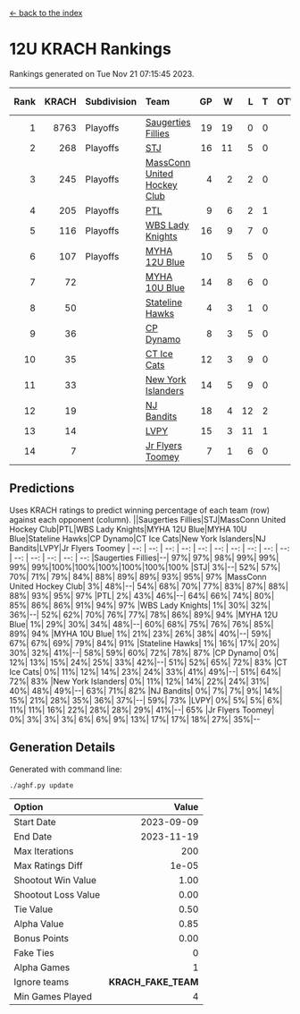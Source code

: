 [<- back to the index](readme.md)
# 12U KRACH Rankings
Rankings generated on Tue Nov 21 07:15:45 2023.

Rank|KRACH|Subdivision|Team|GP|W|L|T|OTW|OTL|SoS|Exp Wins|Win Diff
---:|---:|:---|:---|---:|---:|---:|---:|---:|---:|---:|---:|---:
1|8763|Playoffs|[Saugerties Fillies](https://gamesheetstats.com/seasons/3663/teams/140805/schedule)|19|19|0|0|0|0|80|19.8|-0.0
2|268|Playoffs|[STJ](https://gamesheetstats.com/seasons/3663/teams/140800/schedule)|16|11|5|0|1|0|1107|11.9|0.0
3|245|Playoffs|[MassConn United Hockey Club](https://gamesheetstats.com/seasons/3663/teams/140797/schedule)|4|2|2|0|1|0|1852|2.9|0.0
4|205|Playoffs|[PTL](https://gamesheetstats.com/seasons/3663/teams/140791/schedule)|9|6|2|1|0|1|97|7.4|0.0
5|116|Playoffs|[WBS Lady Knights](https://gamesheetstats.com/seasons/3663/teams/140808/schedule)|16|9|7|0|0|0|1617|9.9|0.0
6|107|Playoffs|[MYHA 12U Blue](https://gamesheetstats.com/seasons/3663/teams/140799/schedule)|10|5|5|0|0|1|900|5.9|0.0
7|72||[MYHA 10U Blue](https://gamesheetstats.com/seasons/3663/teams/140806/schedule)|14|8|6|0|0|1|651|8.9|0.0
8|50||[Stateline Hawks](https://gamesheetstats.com/seasons/3663/teams/174606/schedule)|4|3|1|0|0|1|16|3.9|0.0
9|36||[CP Dynamo](https://gamesheetstats.com/seasons/3663/teams/140802/schedule)|8|3|5|0|0|1|1036|3.9|0.0
10|35||[CT Ice Cats](https://gamesheetstats.com/seasons/3663/teams/140801/schedule)|12|3|9|0|1|1|1441|3.9|0.0
11|33||[New York Islanders](https://gamesheetstats.com/seasons/3663/teams/140809/schedule)|14|5|9|0|1|0|1222|5.9|0.0
12|19||[NJ Bandits](https://gamesheetstats.com/seasons/3663/teams/140807/schedule)|18|4|12|2|1|0|1889|5.9|0.0
13|14||[LVPY](https://gamesheetstats.com/seasons/3663/teams/140804/schedule)|15|3|11|1|2|0|630|4.4|0.0
14|7||[Jr Flyers Toomey](https://gamesheetstats.com/seasons/3663/teams/140803/schedule)|7|1|6|0|0|1|45|1.9|0.0

## Predictions
Uses KRACH ratings to predict winning percentage of each team (row) against each opponent (column).
||Saugerties Fillies|STJ|MassConn United Hockey Club|PTL|WBS Lady Knights|MYHA 12U Blue|MYHA 10U Blue|Stateline Hawks|CP Dynamo|CT Ice Cats|New York Islanders|NJ Bandits|LVPY|Jr Flyers Toomey
| --: | --: | --: | --: | --: | --: | --: | --: | --: | --: | --: | --: | --: | --: | --: 
|Saugerties Fillies|--| 97%| 97%| 98%| 99%| 99%| 99%| 99%|100%|100%|100%|100%|100%|100%
|STJ|  3%|--| 52%| 57%| 70%| 71%| 79%| 84%| 88%| 89%| 89%| 93%| 95%| 97%
|MassConn United Hockey Club|  3%| 48%|--| 54%| 68%| 70%| 77%| 83%| 87%| 88%| 88%| 93%| 95%| 97%
|PTL|  2%| 43%| 46%|--| 64%| 66%| 74%| 80%| 85%| 86%| 86%| 91%| 94%| 97%
|WBS Lady Knights|  1%| 30%| 32%| 36%|--| 52%| 62%| 70%| 76%| 77%| 78%| 86%| 89%| 94%
|MYHA 12U Blue|  1%| 29%| 30%| 34%| 48%|--| 60%| 68%| 75%| 76%| 76%| 85%| 89%| 94%
|MYHA 10U Blue|  1%| 21%| 23%| 26%| 38%| 40%|--| 59%| 67%| 67%| 69%| 79%| 84%| 91%
|Stateline Hawks|  1%| 16%| 17%| 20%| 30%| 32%| 41%|--| 58%| 59%| 60%| 72%| 78%| 87%
|CP Dynamo|  0%| 12%| 13%| 15%| 24%| 25%| 33%| 42%|--| 51%| 52%| 65%| 72%| 83%
|CT Ice Cats|  0%| 11%| 12%| 14%| 23%| 24%| 33%| 41%| 49%|--| 51%| 64%| 72%| 83%
|New York Islanders|  0%| 11%| 12%| 14%| 22%| 24%| 31%| 40%| 48%| 49%|--| 63%| 71%| 82%
|NJ Bandits|  0%|  7%|  7%|  9%| 14%| 15%| 21%| 28%| 35%| 36%| 37%|--| 59%| 73%
|LVPY|  0%|  5%|  5%|  6%| 11%| 11%| 16%| 22%| 28%| 28%| 29%| 41%|--| 65%
|Jr Flyers Toomey|  0%|  3%|  3%|  3%|  6%|  6%|  9%| 13%| 17%| 17%| 18%| 27%| 35%|--

## Generation Details

Generated with command line:
```
./aghf.py update
```

| Option | Value |
| :----- | ----: |
| Start Date | 2023-09-09 |
| End Date | 2023-11-19 |
| Max Iterations | 200 |
| Max Ratings Diff | 1e-05 |
| Shootout Win Value | 1.00 |
| Shootout Loss Value | 0.00 |
| Tie Value | 0.50 |
| Alpha Value | 0.85 |
| Bonus Points | 0.00 |
| Fake Ties | 0 |
| Alpha Games | 1 |
| Ignore teams | __KRACH_FAKE_TEAM__ |
| Min Games Played | 4 |

